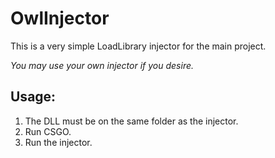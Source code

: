 # OwlInjector
This is a very simple LoadLibrary injector for the main project.

*You may use your own injector if you desire.*

## Usage:
1. The DLL must be on the same folder as the injector.
2. Run CSGO.
3. Run the injector.
